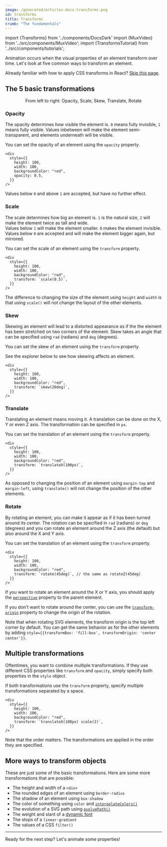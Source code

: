```yaml
---
image: /generated/articles-docs-transforms.png
id: transforms
title: Transforms
crumb: "The fundamentals"
---
```


import {Transforms} from '../components/DocsDark'
import {MuxVideo} from '../src/components/MuxVideo';
import {TransformsTutorial} from '../src/components/tutorials';

<TransformsTutorial />
Animation occurs when the visual properties of an element transform over time.  
Let's look at five common ways to transform an element.

Already familiar with how to apply CSS transforms in React? [Skip this page](/docs/animating-properties).

## The 5 basic transformations

<Transforms />

<p align="center" style={{
  fontStyle: "italic",
  fontSize: "0.9em",
  marginTop: 10
}}>From left to right: Opacity, Scale, Skew, Translate, Rotate</p>

### Opacity

The opacity determines how visible the element is. `0` means fully invisible, `1` means fully visible. Values inbetween will make the element semi-transparent, and elements underneath will be visible.

You can set the opacity of an element using the `opacity` property.

```tsx twoslash {6} title="MyComponent.tsx"
<div
  style={{
    height: 100,
    width: 100,
    backgroundColor: "red",
    opacity: 0.5,
  }}
/>
```

<Demo type="opacity" />

Values below `0` and above `1` are accepted, but have no further effect.

### Scale

The scale determines how big an element is. `1` is the natural size, `2` will make the element twice as tall and wide.  
Values below `1` will make the element smaller. `0` makes the element invisible. Values below `0` are accepted and will make the element bigger again, but mirrored.

You can set the scale of an element using the `transform` property.

```tsx twoslash {6} title="MyComponent.tsx"
<div
  style={{
    height: 100,
    width: 100,
    backgroundColor: "red",
    transform: `scale(0.5)`,
  }}
/>
```

<Demo type="scale" />

The difference to changing the size of the element using `height` and `width` is that using `scale()` will not change the layout of the other elements.

### Skew

Skewing an element will lead to a distorted appearance as if the the element has been stretched on two corners of the element. Skew takes an angle that can be specified using `rad` (radians) and `deg` (degrees).

You can set the skew of an element using the `transform` property.

See the explorer below to see how skewing affects an element.

```tsx twoslash {6} title="MyComponent.tsx"
<div
  style={{
    height: 100,
    width: 100,
    backgroundColor: "red",
    transform: `skew(20deg)`,
  }}
/>
```

<Demo type="skew" />

### Translate

Translating an element means moving it. A translation can be done on the X, Y or even Z axis. The transformation can be specified in `px`.

You can set the translation of an element using the `transform` property.

```tsx twoslash {6} title="MyComponent.tsx"
<div
  style={{
    height: 100,
    width: 100,
    backgroundColor: "red",
    transform: `translateX(100px)`,
  }}
/>
```

<Demo type="translate" />

As opposed to changing the position of an element using `margin-top` and `margin-left`, using `translate()` will not change the position of the other elements.

### Rotate

By rotating an element, you can make it appear as if it has been turned around its center. The rotation can be specified in `rad` (radians) or `deg` (degrees) and you can rotate an element around the Z axis (the default) but also around the X and Y axis.

You can set the translation of an element using the `transform` property.

```tsx twoslash {6} title="MyComponent.tsx"
<div
  style={{
    height: 100,
    width: 100,
    backgroundColor: "red",
    transform: `rotate(45deg)`, // the same as rotateZ(45deg)
  }}
/>
```

<Demo type="rotate" />

If you want to rotate an element around the X or Y axis, you should apply the [`perspective`](https://developer.mozilla.org/en-US/docs/Web/CSS/perspective) property to the parent element.

If you don't want to rotate around the center, you can use the [`transform-origin`](https://developer.mozilla.org/en-US/docs/Web/CSS/transform-origin) property to change the origin of the rotation.

Note that when rotating SVG elements, the transform origin is the top left corner by default. You can get the same behavior as for the other elements by adding `style={{transformBox: 'fill-box', transformOrigin: 'center center'}}`.

## Multiple transformations

Oftentimes, you want to combine multiple transformations. If they use different CSS properties like `transform` and `opacity`, simply specify both properties in the `style` object.

If both transformations use the `transform` property, specify multiple transformations separated by a space.

```tsx twoslash {6} title="MyComponent.tsx"
<div
  style={{
    height: 100,
    width: 100,
    backgroundColor: "red",
    transform: `translateX(100px) scale(2)`,
  }}
/>
```

Note that the order matters. The transformations are applied in the order they are specified.

## More ways to transform objects

These are just some of the basic transformations. Here are some more transformations that are possible:

- The height and width of a `<div>`
- The rounded edges of an element using `border-radius`
- The shadow of an element using `box-shadow`
- The color of something using `color` and [`interpolateColors()`](/docs/interpolate-colors)
- The evolution of a SVG path using [`evolvePath()`](/docs/paths/evolve-path)
- The weight and slant of a [dynamic font](https://twitter.com/JNYBGR/status/1598983409367683072)
- The stops of a `linear-gradient`
- The values of a CSS `filter()`

<hr/>

Ready for the next step? Let's animate some properties!
